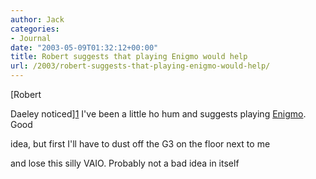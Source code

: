 ```yaml
---
author: Jack
categories:
- Journal
date: "2003-05-09T01:32:12+00:00"
title: Robert suggests that playing Enigmo would help
url: /2003/robert-suggests-that-playing-enigmo-would-help/
---
```


[Robert
  

  
Daeley noticed][1] I've been a little ho hum and suggests playing [Enigmo][2]. Good
  

  
idea, but first I'll have to dust off the G3 on the floor next to me
  

  
and lose this silly VAIO. Probably not a bad idea in itself

 [1]: //www.celsius1414.com/blog/index.php?entry=/geek/boredomandexcitement.txt"
 [2]: //www.pangeasoft.net/enigmo/info.html"